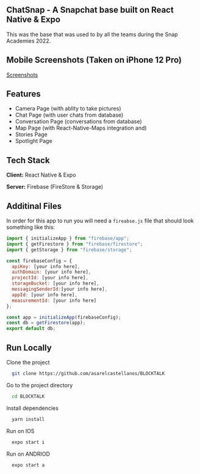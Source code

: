 ## ChatSnap - A Snapchat base built on React Native & Expo

This was the base that was used to by all the teams during the Snap Academies 2022.

## Mobile Screenshots (Taken on iPhone 12 Pro)
[Screenshots](https://github.com/asarelcastellanos/BLOCKTALK/blob/base/SCREENSHOTS.md)

## Features
- Camera Page (with ablity to take pictures)
- Chat Page (with user chats from database)
- Conversation Page (conversations from database)
- Map Page (with React-Native-Maps integration and)
- Stories Page
- Spotlight Page

## Tech Stack

**Client:** React Native & Expo

**Server:** Firebase (FireStore & Storage)

## Additinal Files
 
In order for this app to run you will need a `fireabse.js` file that should look something like this: 

```javascript
import { initializeApp } from "firebase/app";
import { getFirestore } from "firebase/firestore";
import { getStorage } from "firebase/storage";

const firebaseConfig = {
  apiKey: [your info here],
  authDomain: [your info here],
  projectId: [your info here],
  storageBucket: [your info here],
  messagingSenderId:[your info here],
  appId: [your info here],
  measurementId: [your info here]
};

const app = initializeApp(firebaseConfig);
const db = getFirestore(app);
export default db;

```

## Run Locally

Clone the project

```bash
  git clone https://github.com/asarelcastellanos/BLOCKTALK
```

Go to the project directory

```bash
  cd BLOCKTALK
```

Install dependencies

```bash
  yarn install
```

Run on IOS

```bash
  expo start i
```

Run on ANDRIOD

```bash
  expo start a
```


